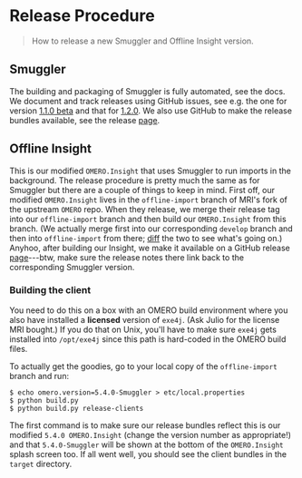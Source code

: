 Release Procedure
=================
> How to release a new Smuggler and Offline Insight version.


Smuggler
--------
The building and packaging of Smuggler is fully automated, see the docs.
We document and track releases using GitHub issues, see e.g. the one for
version [1.1.0 beta][issue_v1.1.0-beta] and that for [1.2.0][issue_v1.2.0].
We also use GitHub to make the release bundles available, see the release
[page][smugs-releases].


Offline Insight
---------------
This is our modified `OMERO.Insight` that uses Smuggler to run imports in
the background. The release procedure is pretty much the same as for Smuggler
but there are a couple of things to keep in mind. First off, our modified
`OMERO.Insight` lives in the `offline-import` branch of MRI's fork of the
upstream `OMERO` repo. When they release, we merge their release tag into
our `offline-import` branch and then build our `OMERO.Insight` from this
branch. (We actually merge first into our corresponding `develop` branch
and then into `offline-import` from there; [diff][offline-diff] the two to
see what's going on.) Anyhoo, after building our Insight, we make it available
on a GitHub release [page][insight-releases]---btw, make sure the release
notes there link back to the corresponding Smuggler version.

### Building the client
You need to do this on a box with an OMERO build environment where you also
have installed a **licensed** version of `exe4j`. (Ask Julio for the license
MRI bought.) If you do that on Unix, you'll have to make sure `exe4j` gets
installed into `/opt/exe4j` since this path is hard-coded in the OMERO build
files.

To actually get the goodies, go to your local copy of the `offline-import`
branch and run:

    $ echo omero.version=5.4.0-Smuggler > etc/local.properties
    $ python build.py
    $ python build.py release-clients

The first command is to make sure our release bundles reflect this is our
modified `5.4.0 OMERO.Insight` (change the version number as appropriate!)
and that `5.4.0-Smuggler` will be shown at the bottom of the `OMERO.Insight`
splash screen too. If all went well, you should see the client bundles in
the `target` directory.




[insight-releases]: https://github.com/MontpellierRessourcesImagerie/openmicroscopy/releases
[issue_v1.1.0-beta]: https://github.com/c0c0n3/ome-smuggler/issues/11
[issue_v1.2.0]: https://github.com/c0c0n3/ome-smuggler/issues/14
[offline-diff]: https://github.com/openmicroscopy/openmicroscopy/compare/develop...MontpellierRessourcesImagerie:offline-import
[smugs-releases]: https://github.com/c0c0n3/ome-smuggler/releases
